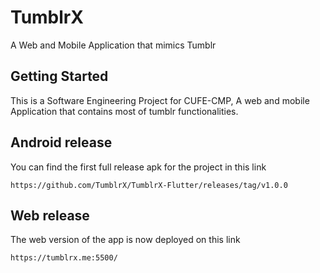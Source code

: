 # TumblrX
 A Web and Mobile Application that mimics Tumblr
 
 ## Getting Started
 This is a Software Engineering Project for CUFE-CMP, A web and mobile Application that contains most of tumblr functionalities.
 
 ## Android release
 You can find the first full release apk for the project in this link
 ```
 https://github.com/TumblrX/TumblrX-Flutter/releases/tag/v1.0.0
 ```
 ## Web release 
 The web version of the app is now deployed on this link
 ```
 https://tumblrx.me:5500/
 ```
 
